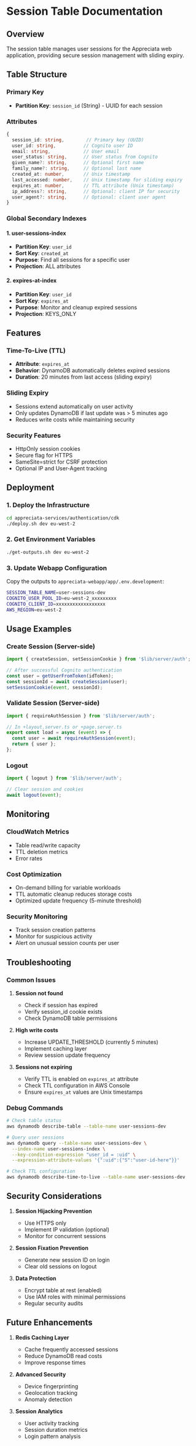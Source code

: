 # Session Table Documentation

## Overview
The session table manages user sessions for the Appreciata web application, providing secure session management with sliding expiry.

## Table Structure

### Primary Key
- **Partition Key**: `session_id` (String) - UUID for each session

### Attributes
```typescript
{
  session_id: string,        // Primary key (UUID)
  user_id: string,          // Cognito user ID
  email: string,            // User email
  user_status: string,      // User status from Cognito
  given_name?: string,      // Optional first name
  family_name?: string,     // Optional last name
  created_at: number,       // Unix timestamp
  last_accessed: number,    // Unix timestamp for sliding expiry
  expires_at: number,       // TTL attribute (Unix timestamp)
  ip_address?: string,      // Optional: client IP for security
  user_agent?: string,      // Optional: client user agent
}
```

### Global Secondary Indexes

#### 1. user-sessions-index
- **Partition Key**: `user_id`
- **Sort Key**: `created_at`
- **Purpose**: Find all sessions for a specific user
- **Projection**: ALL attributes

#### 2. expires-at-index
- **Partition Key**: `user_id`
- **Sort Key**: `expires_at`
- **Purpose**: Monitor and cleanup expired sessions
- **Projection**: KEYS_ONLY

## Features

### Time-To-Live (TTL)
- **Attribute**: `expires_at`
- **Behavior**: DynamoDB automatically deletes expired sessions
- **Duration**: 20 minutes from last access (sliding expiry)

### Sliding Expiry
- Sessions extend automatically on user activity
- Only updates DynamoDB if last update was > 5 minutes ago
- Reduces write costs while maintaining security

### Security Features
- HttpOnly session cookies
- Secure flag for HTTPS
- SameSite=strict for CSRF protection
- Optional IP and User-Agent tracking

## Deployment

### 1. Deploy the Infrastructure
```bash
cd appreciata-services/authentication/cdk
./deploy.sh dev eu-west-2
```

### 2. Get Environment Variables
```bash
./get-outputs.sh dev eu-west-2
```

### 3. Update Webapp Configuration
Copy the outputs to `appreciata-webapp/app/.env.development`:
```bash
SESSION_TABLE_NAME=user-sessions-dev
COGNITO_USER_POOL_ID=eu-west-2_xxxxxxxxx
COGNITO_CLIENT_ID=xxxxxxxxxxxxxxxxxx
AWS_REGION=eu-west-2
```

## Usage Examples

### Create Session (Server-side)
```typescript
import { createSession, setSessionCookie } from '$lib/server/auth';

// After successful Cognito authentication
const user = getUserFromToken(idToken);
const sessionId = await createSession(user);
setSessionCookie(event, sessionId);
```

### Validate Session (Server-side)
```typescript
import { requireAuthSession } from '$lib/server/auth';

// In +layout.server.ts or +page.server.ts
export const load = async (event) => {
  const user = await requireAuthSession(event);
  return { user };
};
```

### Logout
```typescript
import { logout } from '$lib/server/auth';

// Clear session and cookies
await logout(event);
```

## Monitoring

### CloudWatch Metrics
- Table read/write capacity
- TTL deletion metrics
- Error rates

### Cost Optimization
- On-demand billing for variable workloads
- TTL automatic cleanup reduces storage costs
- Optimized update frequency (5-minute threshold)

### Security Monitoring
- Track session creation patterns
- Monitor for suspicious activity
- Alert on unusual session counts per user

## Troubleshooting

### Common Issues

1. **Session not found**
   - Check if session has expired
   - Verify session_id cookie exists
   - Check DynamoDB table permissions

2. **High write costs**
   - Increase UPDATE_THRESHOLD (currently 5 minutes)
   - Implement caching layer
   - Review session update frequency

3. **Sessions not expiring**
   - Verify TTL is enabled on `expires_at` attribute
   - Check TTL configuration in AWS Console
   - Ensure `expires_at` values are Unix timestamps

### Debug Commands
```bash
# Check table status
aws dynamodb describe-table --table-name user-sessions-dev

# Query user sessions
aws dynamodb query --table-name user-sessions-dev \
  --index-name user-sessions-index \
  --key-condition-expression "user_id = :uid" \
  --expression-attribute-values '{":uid":{"S":"user-id-here"}}'

# Check TTL configuration
aws dynamodb describe-time-to-live --table-name user-sessions-dev
```

## Security Considerations

1. **Session Hijacking Prevention**
   - Use HTTPS only
   - Implement IP validation (optional)
   - Monitor for concurrent sessions

2. **Session Fixation Prevention**
   - Generate new session ID on login
   - Clear old sessions on logout

3. **Data Protection**
   - Encrypt table at rest (enabled)
   - Use IAM roles with minimal permissions
   - Regular security audits

## Future Enhancements

1. **Redis Caching Layer**
   - Cache frequently accessed sessions
   - Reduce DynamoDB read costs
   - Improve response times

2. **Advanced Security**
   - Device fingerprinting
   - Geolocation tracking
   - Anomaly detection

3. **Session Analytics**
   - User activity tracking
   - Session duration metrics
   - Login pattern analysis